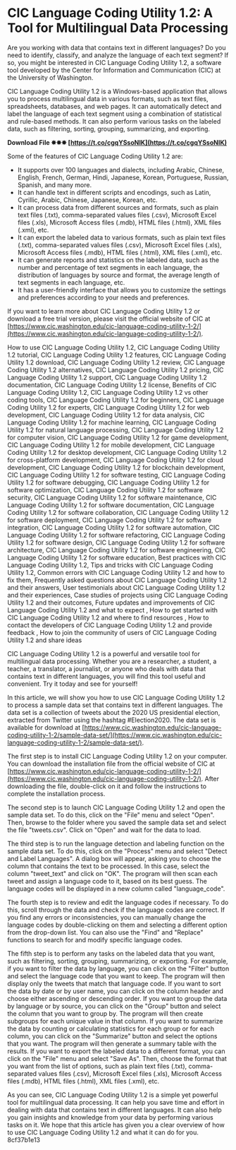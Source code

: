 
 
# CIC Language Coding Utility 1.2: A Tool for Multilingual Data Processing
 
Are you working with data that contains text in different languages? Do you need to identify, classify, and analyze the language of each text segment? If so, you might be interested in CIC Language Coding Utility 1.2, a software tool developed by the Center for Information and Communication (CIC) at the University of Washington.
 
CIC Language Coding Utility 1.2 is a Windows-based application that allows you to process multilingual data in various formats, such as text files, spreadsheets, databases, and web pages. It can automatically detect and label the language of each text segment using a combination of statistical and rule-based methods. It can also perform various tasks on the labeled data, such as filtering, sorting, grouping, summarizing, and exporting.
 
**Download File ✸✸✸ [https://t.co/cgqYSsoNIK](https://t.co/cgqYSsoNIK)**


 
Some of the features of CIC Language Coding Utility 1.2 are:
 
- It supports over 100 languages and dialects, including Arabic, Chinese, English, French, German, Hindi, Japanese, Korean, Portuguese, Russian, Spanish, and many more.
- It can handle text in different scripts and encodings, such as Latin, Cyrillic, Arabic, Chinese, Japanese, Korean, etc.
- It can process data from different sources and formats, such as plain text files (.txt), comma-separated values files (.csv), Microsoft Excel files (.xls), Microsoft Access files (.mdb), HTML files (.html), XML files (.xml), etc.
- It can export the labeled data to various formats, such as plain text files (.txt), comma-separated values files (.csv), Microsoft Excel files (.xls), Microsoft Access files (.mdb), HTML files (.html), XML files (.xml), etc.
- It can generate reports and statistics on the labeled data, such as the number and percentage of text segments in each language, the distribution of languages by source and format, the average length of text segments in each language, etc.
- It has a user-friendly interface that allows you to customize the settings and preferences according to your needs and preferences.

If you want to learn more about CIC Language Coding Utility 1.2 or download a free trial version, please visit the official website of CIC at [https://www.cic.washington.edu/cic-language-coding-utility-1-2/](https://www.cic.washington.edu/cic-language-coding-utility-1-2/).
 
How to use CIC Language Coding Utility 1.2,  CIC Language Coding Utility 1.2 tutorial,  CIC Language Coding Utility 1.2 features,  CIC Language Coding Utility 1.2 download,  CIC Language Coding Utility 1.2 review,  CIC Language Coding Utility 1.2 alternatives,  CIC Language Coding Utility 1.2 pricing,  CIC Language Coding Utility 1.2 support,  CIC Language Coding Utility 1.2 documentation,  CIC Language Coding Utility 1.2 license,  Benefits of CIC Language Coding Utility 1.2,  CIC Language Coding Utility 1.2 vs other coding tools,  CIC Language Coding Utility 1.2 for beginners,  CIC Language Coding Utility 1.2 for experts,  CIC Language Coding Utility 1.2 for web development,  CIC Language Coding Utility 1.2 for data analysis,  CIC Language Coding Utility 1.2 for machine learning,  CIC Language Coding Utility 1.2 for natural language processing,  CIC Language Coding Utility 1.2 for computer vision,  CIC Language Coding Utility 1.2 for game development,  CIC Language Coding Utility 1.2 for mobile development,  CIC Language Coding Utility 1.2 for desktop development,  CIC Language Coding Utility 1.2 for cross-platform development,  CIC Language Coding Utility 1.2 for cloud development,  CIC Language Coding Utility 1.2 for blockchain development,  CIC Language Coding Utility 1.2 for software testing,  CIC Language Coding Utility 1.2 for software debugging,  CIC Language Coding Utility 1.2 for software optimization,  CIC Language Coding Utility 1.2 for software security,  CIC Language Coding Utility 1.2 for software maintenance,  CIC Language Coding Utility 1.2 for software documentation,  CIC Language Coding Utility 1.2 for software collaboration,  CIC Language Coding Utility 1.2 for software deployment,  CIC Language Coding Utility 1.2 for software integration,  CIC Language Coding Utility 1.2 for software automation,  CIC Language Coding Utility 1.2 for software refactoring,  CIC Language Coding Utility 1.2 for software design,  CIC Language Coding Utility 1.2 for software architecture,  CIC Language Coding Utility 1.2 for software engineering,  CIC Language Coding Utility 1.2 for software education,  Best practices with CIC Language Coding Utility 1.2,  Tips and tricks with CIC Language Coding Utility 1.2,  Common errors with CIC Language Coding Utility 1.2 and how to fix them,  Frequently asked questions about CIC Language Coding Utility 1.2 and their answers,  User testimonials about CIC Language Coding Utility 1.2 and their experiences,  Case studies of projects using CIC Language Coding Utility 1.2 and their outcomes,  Future updates and improvements of CIC Language Coding Utility 1.2 and what to expect ,  How to get started with CIC Language Coding Utility 1.2 and where to find resources ,  How to contact the developers of CIC Language Coding Utility 1.2 and provide feedback ,  How to join the community of users of CIC Language Coding Utility 1.2 and share ideas
 
CIC Language Coding Utility 1.2 is a powerful and versatile tool for multilingual data processing. Whether you are a researcher, a student, a teacher, a translator, a journalist, or anyone who deals with data that contains text in different languages, you will find this tool useful and convenient. Try it today and see for yourself!
  
In this article, we will show you how to use CIC Language Coding Utility 1.2 to process a sample data set that contains text in different languages. The data set is a collection of tweets about the 2020 US presidential election, extracted from Twitter using the hashtag #Election2020. The data set is available for download at [https://www.cic.washington.edu/cic-language-coding-utility-1-2/sample-data-set/](https://www.cic.washington.edu/cic-language-coding-utility-1-2/sample-data-set/).
 
The first step is to install CIC Language Coding Utility 1.2 on your computer. You can download the installation file from the official website of CIC at [https://www.cic.washington.edu/cic-language-coding-utility-1-2/](https://www.cic.washington.edu/cic-language-coding-utility-1-2/). After downloading the file, double-click on it and follow the instructions to complete the installation process.
 
The second step is to launch CIC Language Coding Utility 1.2 and open the sample data set. To do this, click on the "File" menu and select "Open". Then, browse to the folder where you saved the sample data set and select the file "tweets.csv". Click on "Open" and wait for the data to load.
 
The third step is to run the language detection and labeling function on the sample data set. To do this, click on the "Process" menu and select "Detect and Label Languages". A dialog box will appear, asking you to choose the column that contains the text to be processed. In this case, select the column "tweet\_text" and click on "OK". The program will then scan each tweet and assign a language code to it, based on its best guess. The language codes will be displayed in a new column called "language\_code".
 
The fourth step is to review and edit the language codes if necessary. To do this, scroll through the data and check if the language codes are correct. If you find any errors or inconsistencies, you can manually change the language codes by double-clicking on them and selecting a different option from the drop-down list. You can also use the "Find" and "Replace" functions to search for and modify specific language codes.
 
The fifth step is to perform any tasks on the labeled data that you want, such as filtering, sorting, grouping, summarizing, or exporting. For example, if you want to filter the data by language, you can click on the "Filter" button and select the language code that you want to keep. The program will then display only the tweets that match that language code. If you want to sort the data by date or by user name, you can click on the column header and choose either ascending or descending order. If you want to group the data by language or by source, you can click on the "Group" button and select the column that you want to group by. The program will then create subgroups for each unique value in that column. If you want to summarize the data by counting or calculating statistics for each group or for each column, you can click on the "Summarize" button and select the options that you want. The program will then generate a summary table with the results. If you want to export the labeled data to a different format, you can click on the "File" menu and select "Save As". Then, choose the format that you want from the list of options, such as plain text files (.txt), comma-separated values files (.csv), Microsoft Excel files (.xls), Microsoft Access files (.mdb), HTML files (.html), XML files (.xml), etc.
 
As you can see, CIC Language Coding Utility 1.2 is a simple yet powerful tool for multilingual data processing. It can help you save time and effort in dealing with data that contains text in different languages. It can also help you gain insights and knowledge from your data by performing various tasks on it. We hope that this article has given you a clear overview of how to use CIC Language Coding Utility 1.2 and what it can do for you.
 8cf37b1e13
 
